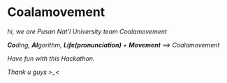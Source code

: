 # Coalamovement

_hi, we are Pusan Nat'l University team Coalamovement_

_**Co**ding, **Al**gorithm, **Life(pronunciation)** + **Movement** ==> Coalamovement_

_Have fun with this Hackathon._

_Thank u guys >\_<_
